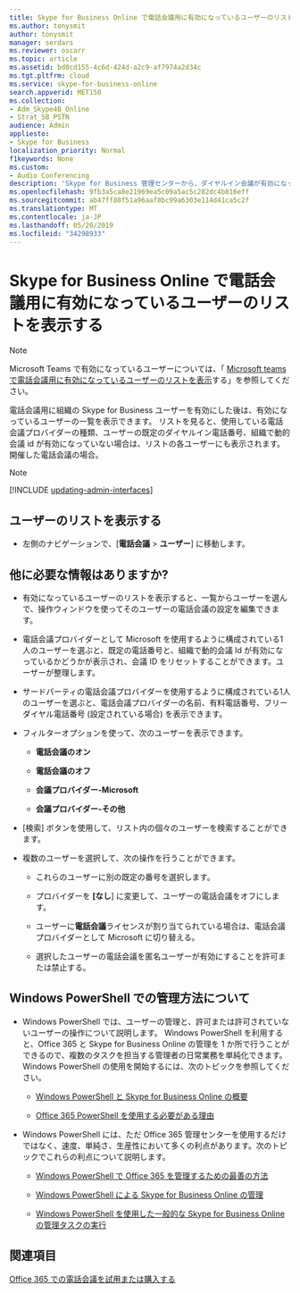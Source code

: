 ```yaml
---
title: Skype for Business Online で電話会議用に有効になっているユーザーのリストを表示する
ms.author: tonysmit
author: tonysmit
manager: serdars
ms.reviewer: oscarr
ms.topic: article
ms.assetid: bd0cd155-4c6d-424d-a2c9-af7974a2d34c
ms.tgt.pltfrm: cloud
ms.service: skype-for-business-online
search.appverid: MET150
ms.collection:
- Adm_Skype4B_Online
- Strat_SB_PSTN
audience: Admin
appliesto:
- Skype for Business
localization_priority: Normal
f1keywords: None
ms.custom:
- Audio Conferencing
description: 'Skype for Business 管理センターから、ダイヤルイン会議が有効になっている組織内のユーザーのリストを表示する方法について説明します。 '
ms.openlocfilehash: 9fb3a5ca8e21969ea5c09a5ac5c282dc4b816eff
ms.sourcegitcommit: ab47ff88f51a96aaf8bc99a6303e114d41ca5c2f
ms.translationtype: MT
ms.contentlocale: ja-JP
ms.lasthandoff: 05/20/2019
ms.locfileid: "34298933"
---
```

# <a name="see-a-list-of-users-that-are-enabled-for-audio-conferencing-in-skype-for-business-online"></a>Skype for Business Online で電話会議用に有効になっているユーザーのリストを表示する

> [!NOTE]
> Microsoft Teams で有効になっているユーザーについては、「 [Microsoft teams で電話会議用に有効になっているユーザーのリストを表示](/MicrosoftTeams/see-a-list-of-users-that-are-enabled-for-audio-conferencing-in-teams)する」を参照してください。

電話会議用に組織の Skype for Business ユーザーを有効にした後は、有効になっているユーザーの一覧を表示できます。 リストを見ると、使用している電話会議プロバイダーの種類、ユーザーの既定のダイヤルイン電話番号、組織で動的会議 id が有効になっていない場合は、リストの各ユーザーにも表示されます。開催した電話会議の場合。

> [!NOTE]
> [!INCLUDE [updating-admin-interfaces](../includes/updating-admin-interfaces.md)]
  
## <a name="viewing-a-list-of-users"></a>ユーザーのリストを表示する

   
- 左側のナビゲーションで、[**電話会議** > **ユーザー**] に移動します。

## <a name="what-else-should-i-know"></a>他に必要な情報はありますか?

- 有効になっているユーザーのリストを表示すると、一覧からユーザーを選んで、操作ウィンドウを使ってそのユーザーの電話会議の設定を編集できます。
    
- 電話会議プロバイダーとして Microsoft を使用するように構成されている1人のユーザーを選ぶと、既定の電話番号と、組織で動的会議 Id が有効になっているかどうかが表示され、会議 ID をリセットすることができます。ユーザーが整理します。
    
- サードパーティの電話会議プロバイダーを使用するように構成されている1人のユーザーを選ぶと、電話会議プロバイダーの名前、有料電話番号、フリーダイヤル電話番号 (設定されている場合) を表示できます。
    
- フィルターオプションを使って、次のユーザーを表示できます。
    
  - **電話会議のオン**
    
  - **電話会議のオフ**
    
  - **会議プロバイダー-Microsoft**
    
  - **会議プロバイダー-その他**
    
- [検索] ボタンを使用して、リスト内の個々のユーザーを検索することができます。
    
- 複数のユーザーを選択して、次の操作を行うことができます。
    
  - これらのユーザーに別の既定の番号を選択します。
    
  - プロバイダーを **[なし**] に変更して、ユーザーの電話会議をオフにします。
    
  - ユーザーに**電話会議**ライセンスが割り当てられている場合は、電話会議プロバイダーとして Microsoft に切り替える。
    
  - 選択したユーザーの電話会議を匿名ユーザーが有効にすることを許可または禁止する。
    
## <a name="want-to-know-how-to-manage-with-windows-powershell"></a>Windows PowerShell での管理方法について

- Windows PowerShell では、ユーザーの管理と、許可または許可されていないユーザーの操作について説明します。 Windows PowerShell を利用すると、Office 365 と Skype for Business Online の管理を 1 か所で行うことができるので、複数のタスクを担当する管理者の日常業務を単純化できます。 Windows PowerShell の使用を開始するには、次のトピックを参照してください。
    
  - [Windows PowerShell と Skype for Business Online の概要](https://go.microsoft.com/fwlink/?LinkId=525039)
    
  - [Office 365 PowerShell を使用する必要がある理由](https://go.microsoft.com/fwlink/?LinkId=525041)
    
- Windows PowerShell には、ただ Office 365 管理センターを使用するだけではなく、速度、単純さ、生産性において多くの利点があります。次のトピックでこれらの利点について説明します。
    
  - [Windows PowerShell で Office 365 を管理するための最善の方法](https://go.microsoft.com/fwlink/?LinkId=525142)
    
  - [Windows PowerShell による Skype for Business Online の管理](https://go.microsoft.com/fwlink/?LinkId=525453)
    
  - [Windows PowerShell を使用した一般的な Skype for Business Online の管理タスクの実行](https://go.microsoft.com/fwlink/?LinkId=525038)
    
## <a name="related-topics"></a>関連項目

[Office 365 での電話会議を試用または購入する](../audio-conferencing-in-office-365/try-or-purchase-audio-conferencing-in-office-365.md)
